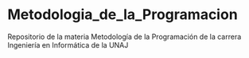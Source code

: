 # Metodologia_de_la_Programacion
Repositorio de la materia Metodología de la Programación de la carrera Ingeniería en Informática de la UNAJ
